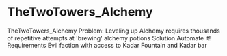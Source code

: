 # TheTwoTowers_Alchemy

TheTwoTowers_Alchemy
Problem:
Leveling up Alchemy requires thousands of repetitive attempts at 'brewing' alchemy potions
Solution
Automate it!
Requirements
Evil faction with access to Kadar Fountain and Kadar bar
